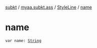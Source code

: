 [subkt](../../index.md) / [myaa.subkt.ass](../index.md) / [StyleLine](index.md) / [name](./name.md)

# name

`var name: `[`String`](https://kotlinlang.org/api/latest/jvm/stdlib/kotlin/-string/index.html)